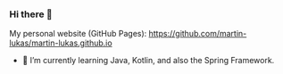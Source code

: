 ### Hi there 👋

My personal website (GitHub Pages): https://github.com/martin-lukas/martin-lukas.github.io

- 🌱 I’m currently learning Java, Kotlin, and also the Spring Framework.
